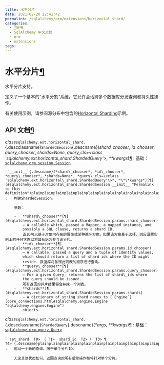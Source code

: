 ```yaml
---
title: 水平分片
date: 2021-02-20 22:41:42
permalink: /sqlalchemy/orm/extensions/horizontal_shard/
categories:
  - 📖好书
  - SqlAlchemy 中文文档
  - orm
  - extensions
tags:
---
```

水平分片[¶](#module-sqlalchemy.ext.horizontal_shard "Permalink to this headline")
=================================================================================

水平分片支持。

定义了一个基本的“水平分割”系统，它允许会话跨多个数据库分发查询和持久性操作。

有关使用示例，请参阅源分布中包含的[Horizontal
Sharding](examples.html#examples-sharding)示例。

API 文档[¶](#api-documentation "Permalink to this headline")
-----------------------------------------------------------

 *class*`sqlalchemy.ext.horizontal_shard.`{.descclassname}`ShardedSession`{.descname}(*shard\_chooser*, *id\_chooser*, *query\_chooser*, *shards=None*, *query\_cls=\<class 'sqlalchemy.ext.horizontal\_shard.ShardedQuery'\>*, *\*\*kwargs*)[¶](#sqlalchemy.ext.horizontal_shard.ShardedSession "Permalink to this definition")
:   基础：[`sqlalchemy.orm.session.Session`](session_api.html#sqlalchemy.orm.session.Session "sqlalchemy.orm.session.Session")

     `__init__`{.descname}(*shard\_chooser*, *id\_chooser*, *query\_chooser*, *shards=None*, *query\_cls=\<class 'sqlalchemy.ext.horizontal\_shard.ShardedQuery'\>*, *\*\*kwargs*)[¶](#sqlalchemy.ext.horizontal_shard.ShardedSession.__init__ "Permalink to this definition")plainplainplainplainplainplainplainplainplainplainplainplainplainplainplainplain
    :   构建ShardedSession。

        参数：

        -   **shard\_chooser**[¶](#sqlalchemy.ext.horizontal_shard.ShardedSession.params.shard_chooser)
            – A callable which, passed a Mapper, a mapped instance, and
            possibly a SQL clause, returns a shard ID.
            该ID可以基于对象内存在的属性或某种循环方案。如果该方案基于选择，则应设置实例上的任何状态以将其标记为参与该分片。
        -   **id\_chooser**[¶](#sqlalchemy.ext.horizontal_shard.ShardedSession.params.id_chooser)
            – A callable, passed a query and a tuple of identity values,
            which should return a list of shard ids where the ID might
            reside. 数据库将按照此列表的顺序进行查询。
        -   **query\_chooser**[¶](#sqlalchemy.ext.horizontal_shard.ShardedSession.params.query_chooser)
            – For a given Query, returns the list of shard\_ids where
            the query should be issued.
            所有返回的碎片结果将合并成一个列表。
        -   **shards**[¶](#sqlalchemy.ext.horizontal_shard.ShardedSession.params.shards)
            – A dictionary of string shard names to [`Engine`](core_connections.html#sqlalchemy.engine.Engine "sqlalchemy.engine.Engine")
            objects.

 *class*`sqlalchemy.ext.horizontal_shard.`{.descclassname}`ShardedQuery`{.descname}(*\*args*, *\*\*kwargs*)[¶](#sqlalchemy.ext.horizontal_shard.ShardedQuery "Permalink to this definition")
:   基础：[`sqlalchemy.orm.query.Query`](query.html#sqlalchemy.orm.query.Query "sqlalchemy.orm.query.Query")

    ` set_shard  T0> （ T1>  shard_id  T2> ） T3> ¶ T4>`{.descname}plainplainplainplainplainplainplainplainplainplainplainplain
    :   返回一个新的查询，限于单个分片ID。

        无论其他状态如何，返回查询的所有后续操作都将针对单个分片。


